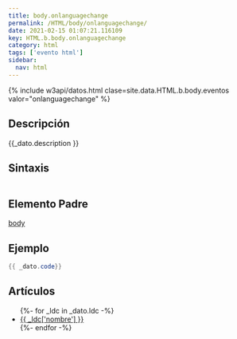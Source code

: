 ```yaml
---
title: body.onlanguagechange
permalink: /HTML/body/onlanguagechange/
date: 2021-02-15 01:07:21.116109
key: HTML.b.body.onlanguagechange
category: html
tags: ['evento html']
sidebar: 
  nav: html
---
```


{% include w3api/datos.html clase=site.data.HTML.b.body.eventos valor="onlanguagechange" %}

## Descripción
{{_dato.description }}

## Sintaxis
~~~html
~~~

## Elemento Padre
[body](/HTML/body/)

## Ejemplo
~~~java
{{ _dato.code}}
~~~

## Artículos
<ul>
{%- for _ldc in _dato.ldc -%}
   <li>
       <a href="{{_ldc['url'] }}">{{ _ldc['nombre'] }}</a>
   </li>
{%- endfor -%}
</ul>
